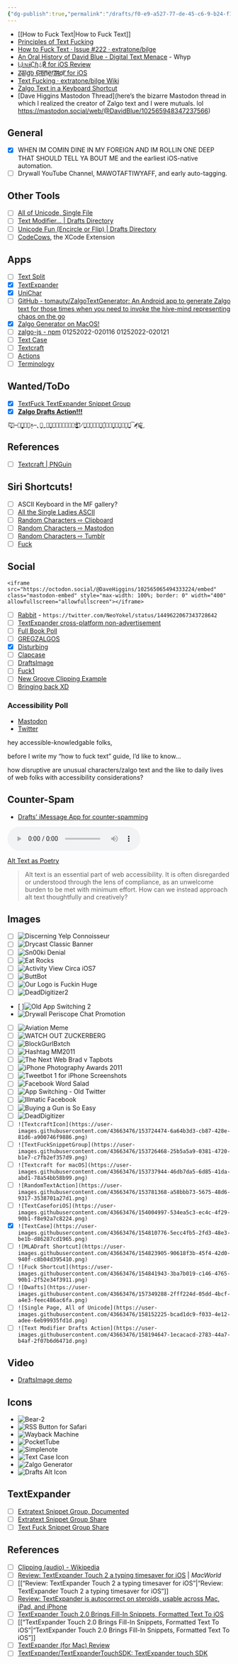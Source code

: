 ```yaml
---
{"dg-publish":true,"permalink":"/drafts/f0-e9-a527-77-de-45-c6-9-b24-f101565-ac-0-be/","dgHomeLink":true,"dgPassFrontmatter":false}
---
```


- [[How to Fuck Text|How to Fuck Text]]
- [Principles of Text Fucking](drafts://open?uuid=194FF296-B132-4A15-A788-1BFDE5D380B9)
- [How to Fuck Text · Issue #222 · extratone/bilge](https://github.com/extratone/bilge/issues/222)
- [An Oral History of David Blue - Digital Text Menace](https://whyp.it/t/an-oral-history-of-david-blue-digitext-menace-e3yX9) - Whyp
- [⨃🄝ɨ∁ɧ⍙℟ for iOS Review](https://bilge.world/unichar-for-ios-app-review)
- [Z̴͏a͞l͟g͝o͏ ̕G͟͝e͞n͞҉è̛ŗ͡a͝͞t̴o҉r͞ for iOS](https://bilge.world/zalgo-generator-ios-app-review)
- [Text Fucking · extratone/bilge Wiki](https://github.com/extratone/bilge/wiki/Text-Fucking)
- [Zalgo Text in a Keyboard Shortcut](https://bilge.world/drafts-zalgo-action)
- [Dave Higgins Mastodon Thread](here’s the bizarre Mastodon thread in which I realized the creator of Zalgo text and I were mutuals. lol https://mastodon.social/web/@DavidBlue/102565948347237566)

## General
- [x] WHEN IM COMIN DINE IN MY FOREIGN AND IM ROLLIN ONE DEEP THAT SHOULD TELL YA BOUT ME and the earliest iOS-native automation. 
- [ ] Drywall YouTube Channel, MAWOTAFTIWYAFF, and early auto-tagging.

## Other Tools
- [ ] [All of Unicode, Single File](https://davidblue.wtf/tools/unicode.pdf)
- [ ] [Text Modifier… | Drafts Directory](https://actions.getdrafts.com/a/1Bg)
- [ ] [Unicode Fun (Encircle or Flip) | Drafts Directory](https://actions.getdrafts.com/a/1T2)
- [ ] [CodeCows](https://apps.apple.com/us/app/codecows/id1176112058), the XCode Extension

## Apps

- [ ] [Text Split](https://apps.apple.com/us/app/text-split/id1547206241)
- [x] [TextExpander](https://apps.apple.com/us/app/textexpander-keyboard/id1075927186)
- [x] [UniChar](https://apps.apple.com/us/app/unichar-unicode-keyboard/id880811847)
- [ ] [GitHub - tomauty/ZalgoTextGenerator: An Android app to generate Zalgo text for those times when you need to invoke the hive-mind representing chaos on the go](https://github.com/tomauty/ZalgoTextGenerator)
- [x] [Zalgo Generator on MacOS!](https://apps.apple.com/us/app/zalgo-generator/id1304137527)
- [ ] [zalgo-js - npm](https://www.npmjs.com/package/zalgo-js) 01252022-020116
01252022-020121
- [ ] [Text Case](https://tools.applemediaservices.com/app/1407730596)
- [ ] [Textcraft](https://apps.apple.com/us/app/textcraft/id1546719359)
- [ ] [Actions](https://apps.apple.com/us/app/actions/id1586435171)
- [ ] [Terminology](https://apps.apple.com/us/app/terminology-dictionary/id687798859)

## Wanted/ToDo
- [x] [TextFuck TextExpander Snippet Group](https://app.textexpander.com/public/12c50fb2360617d3cc66d757cf26383b)
- [x] [**Zalgo Drafts Action!!!**](https://twitter.com/NeoYokel/status/1492591057950892040)

```
⠯̀҉͎̝͈̤̯͍⒎̶͏҉̙̪̭̭̙̗̖̫̟͈͍̗͉̙∧̶̢̞̯͚̪̲̱͍̬̞̭͉̤͍͉͓͟͠͝ͅº̶̷̛̛̰̥̣̥͉̥̱̖̝̟̫̻ͅʲ̵̢͓̪̬̟̦̥̱̪͙̀͠䷹̸̨̫̭͎̹͍̖͖͙͙̼̫͎̙́͠䷹͏͠͏̙̪̹̗͎̱͖̭̩͍͔̙͍̼̹̯̭̭͞͡∝̷̸̸̩̥͍̻⊑̶̧̬̥͈̠̜͍̟̤̤̞̀̕͜
```


## References
- [ ] [Textcraft | PNGuin](https://www.pnguin.app/textcraft)

## Siri Shortcuts!
- [ ] ASCII Keyboard in the MF gallery?
- [ ] [All the Single Ladies ASCII](https://www.icloud.com/shortcuts/51392bf23f104b93baf72000955ed334)
- [ ] [Random Characters ⇨ Clipboard](https://www.icloud.com/shortcuts/ed9216202df4481d9ae001b0531384c2)
- [ ] [Random Characters ⇨ Mastodon](https://www.icloud.com/shortcuts/af64b43604334d21ad5a6668471b828f)
- [ ] [Random Characters ⇨ Tumblr](https://www.icloud.com/shortcuts/399a857145e34d8b94b994fa3f9ca300)
- [ ] [Fuck](https://www.icloud.com/shortcuts/edcc737ed7304a17bb3b4d8897aae29c)

## Social
```
<iframe src="https://octodon.social/@DaveHiggins/102565065494333224/embed" class="mastodon-embed" style="max-width: 100%; border: 0" width="400" allowfullscreen="allowfullscreen"></iframe>
```

- [ ] [Rabbit](https://twitter.com/NeoYokel/status/1449622067343728642) - `https://twitter.com/NeoYokel/status/1449622067343728642`
- [ ] [TextExpander cross-platform non-advertisement](https://twitter.com/NeoYokel/status/1492588288624017408)
- [ ] [Full Book Poll](https://twitter.com/NeoYokel/status/1492589668843634692)
- [ ] [GREGZALGOS](https://twitter.com/draftsapp/status/1492645727729766400)
- [x] [Disturbing](https://twitter.com/NeoYokel/status/1492783081593483266)
- [ ] [Clapcase](https://twitter.com/NeoYokel/status/1493568263984500737)
- [ ] [DraftsImage](https://twitter.com/NeoYokel/status/1493566818723708933)
- [ ] [Fuck1](https://twitter.com/NeoYokel/status/1493566606290661376)
- [ ] [New Groove Clipping Example](https://twitter.com/OutOfContextTRB/status/1479643501402939392)
- [ ] [Bringing back XD](https://twitter.com/armonte/status/1489327260586983425)

### Accessibility Poll
- [Mastodon](https://mastodon.social/@DavidBlue/107589034582138302)
- [Twitter](https://twitter.com/NeoYokel/status/1479932149256146945)

hey accessible-knowledgable folks,

before I write my “how to fuck text” guide, I’d like to know…

how disruptive are unusual characters/zalgo text and the like to daily lives of web folks with accessibility considerations?


## Counter-Spam
- [Drafts’ iMessage App for counter-spamming](https://t.me/extratone/9629)

<audio controls>
  <source src="https://alt-text-as-poetry.net/assets/2-Context-v2.mp3">
</audio>

[Alt Text as Poetry](https://alt-text-as-poetry.net)

> Alt text is an essential part of web accessibility.
> It is often disregarded or understood through the lens of compliance, as an unwelcome burden to be met with minimum effort.
> How can we instead approach alt text thoughtfully and creatively?

## Images
- [ ] ![Discerning Yelp Connoisseur ](https://i.snap.as/K2E9UV7S.png)
- [ ] ![Drycast Classic Banner](https://i.snap.as/Vy46eZzP.png)
- [ ] ![Sn00ki Denial](https://i.snap.as/gYZ9piaG.png)
- [ ] ![Eat Rocks](https://i.snap.as/R2Yg7CcX.jpeg)
- [ ] ![Activity View Circa iOS7](https://i.snap.as/RZD3eKn3.png)
- [ ] ![ButtBot](https://i.snap.as/uDIsssMI.png)
- [ ] ![Our Logo is Fuckin Huge](https://i.snap.as/ccLFQrUy.jpeg)
- [ ] ![DeadDigitizer2](https://i.snap.as/GIC9TVzE.png)
- [ ]![Old App Switching 2](https://i.snap.as/TV4k4bJB.png)
- ![Drywall Periscope Chat Promotion](https://i.snap.as/ORaFin1O.png)
- [ ] ![Aviation Meme](https://i.snap.as/gPrp17Bx.png)
- [ ] ![WATCH OUT ZUCKERBERG](https://i.snap.as/8H9ok3F2.png)
- [ ] ![BlockGurlBxtch](https://i.snap.as/ziKiAFLI.jpeg)
- [ ] ![Hashtag MM2011](https://i.snap.as/m8ZQobNw.png)
- [ ] ![The Next Web Brad v Tapbots](https://i.snap.as/1p1Te0W1.jpeg)
- [ ] ![iPhone Photography Awards 2011](https://i.snap.as/fsvI2SE7.jpeg)
- [ ] ![Tweetbot 1 for iPhone Screenshots](https://i.snap.as/xTiFR73e.jpeg)
- [ ] ![Facebook Word Salad](https://i.snap.as/tmpGfz5P.png)
- [ ] ![App Switching - Old Twitter](https://i.snap.as/gc58FHe1.png)
- [ ] ![Illmatic Facebook](https://i.snap.as/xPRB157k.jpeg)
- [ ] ![Buying a Gun is So Easy](https://i.snap.as/Ood9xT32.png)
- [ ] ![DeadDigitizer](https://i.snap.as/HIvLIU9A.png)
- [ ] `![TextcraftIcon](https://user-images.githubusercontent.com/43663476/153724474-6a64b3d3-cb87-428e-81d6-a900746f9886.png)`
- [ ] `![TextFuckSnippetGroup](https://user-images.githubusercontent.com/43663476/153726468-25b5a5a9-0381-4720-b1e7-c7fb2ef357d9.png)`
- [ ] `![Textcraft for macOS](https://user-images.githubusercontent.com/43663476/153737944-46db7da5-6d85-41da-abd1-78a54bb58b99.png)`
- [ ] `![RandomTextAction](https://user-images.githubusercontent.com/43663476/153781368-a58bbb73-5675-48d6-9317-3538701a27d1.png)`
- [ ] `![TextCaseforiOS](https://user-images.githubusercontent.com/43663476/154004997-534ea5c3-ec4c-4f29-90b1-f8e92a7c8224.png)`
- [x] `![TextCase](https://user-images.githubusercontent.com/43663476/154810776-5ecc4fb5-2fd3-48e3-be1b-d86287cd1965.png)`
- [ ] `![MLADraft Shortcut](https://user-images.githubusercontent.com/43663476/154823905-90618f3b-45f4-42d0-940f-c8b04d395410.png)`
- [ ] `![Fuck Shortcut](https://user-images.githubusercontent.com/43663476/154841943-3ba7b019-c146-4765-90b1-2f52e34f3911.png)`
- [ ] `![Dwafts](https://user-images.githubusercontent.com/43663476/157349288-2fff224d-05dd-4bcf-a4e3-feec486ac6fa.png)`
- [ ] `![Single Page, All of Unicode](https://user-images.githubusercontent.com/43663476/158152225-bcad1dc9-f033-4e12-adee-6eb99935fd1d.png)`
- [ ] `![Text Modifier Drafts Action](https://user-images.githubusercontent.com/43663476/158194647-1ecacacd-2783-44a7-b4af-2f07b6d6471d.png)`

## Video
- [DraftsImage demo](https://davidblue.wtf/video/draftsimage.mp4)

## Icons
- ![Bear-2](https://user-images.githubusercontent.com/43663476/154006126-6a653f20-eebd-4068-ae79-23e857216b31.png)
- ![RSS Button for Safari](https://user-images.githubusercontent.com/43663476/154006128-d85e1e42-7534-483a-9dba-fbbf7fecdff1.png)
- ![Wayback Machine](https://user-images.githubusercontent.com/43663476/154006131-e36668d0-7fb9-4df9-9956-b0becfdf7aec.png)
- ![PocketTube](https://user-images.githubusercontent.com/43663476/154006133-bcbce3ad-b23c-488e-b2ec-3a2d7a2c8c54.png)
- ![Simplenote](https://user-images.githubusercontent.com/43663476/154006134-0f32b723-abf4-48e4-9953-9b51c66fd2d2.png)
- ![Text Case Icon](https://user-images.githubusercontent.com/43663476/154006137-74a7006f-862a-40b1-96e4-258b5b49ed2d.png)
- ![Zalgo Generator](https://user-images.githubusercontent.com/43663476/154006139-a26bdcae-ef8f-4a54-b1cf-35bfc86148a4.png)
- ![Drafts Alt Icon](https://user-images.githubusercontent.com/43663476/148675995-eaa6458a-f0af-4592-bc5e-798f72719576.png)

## TextExpander
- [ ] [Extratext Snippet Group, Documented](https://davidblue.wtf/extratext/)
- [ ] [Extratext Snippet Group Share](https://app.textexpander.com/public/14093096578d4f40eeea15649f5cefbb)
- [ ] [Text Fuck Snippet Group Share](https://app.textexpander.com/public/12c50fb2360617d3cc66d757cf26383b)

## References

- [ ] [Clipping (audio) - Wikipedia](https://en.m.wikipedia.org/wiki/Clipping_(audio))
- [ ] [Review: TextExpander Touch 2 a typing timesaver for iOS](https://www.macworld.com/article/221252/review-textexpander-touch-2-a-typing-timesaver-for-ios.html) | *MacWorld*
- [ ] [[“Review: TextExpander Touch 2 a typing timesaver for iOS”|“Review: TextExpander Touch 2 a typing timesaver for iOS”]]
- [ ] [Review: TextExpander is autocorrect on steroids, usable across Mac, iPad, and iPhone](https://9to5mac.com/2017/05/12/textexpander-review-mac-ipad-iphone/)
- [ ] [TextExpander Touch 2.0 Brings Fill-In Snippets, Formatted Text To iOS](https://www.macstories.net/reviews/textexpander-touch-2-0-brings-fill-in-snippets-formatted-text-to-ios/)
- [ ] [[“TextExpander Touch 2.0 Brings Fill-In Snippets, Formatted Text To iOS”|“TextExpander Touch 2.0 Brings Fill-In Snippets, Formatted Text To iOS”]]
- [ ] [TextExpander (for Mac) Review](https://www.pcmag.com/reviews/textexpander-for-mac)
- [ ] [TextExpander/TextExpanderTouchSDK: TextExpander touch SDK](https://github.com/TextExpander/TextExpanderTouchSDK)